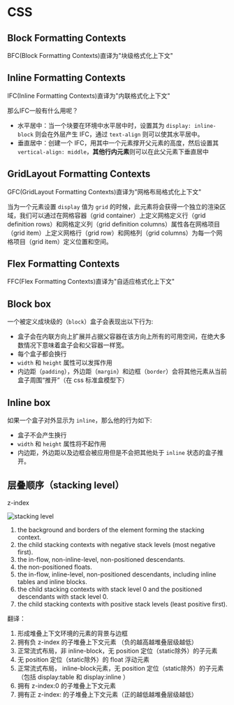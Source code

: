 # CSS

## Block Formatting Contexts

BFC(Block Formatting Contexts)直译为"块级格式化上下文"

## Inline Formatting Contexts

IFC(Inline Formatting Contexts)直译为"内联格式化上下文"

那么IFC一般有什么用呢？

+ 水平居中：当一个块要在环境中水平居中时，设置其为 `display: inline-block` 则会在外层产生 IFC，通过 `text-align` 则可以使其水平居中。
+ 垂直居中：创建一个 IFC，用其中一个元素撑开父元素的高度，然后设置其 `vertical-align: middle`，**其他行内元素**则可以在此父元素下垂直居中

## GridLayout Formatting Contexts

GFC(GridLayout Formatting Contexts)直译为"网格布局格式化上下文"

当为一个元素设置 `display` 值为 `grid` 的时候，此元素将会获得一个独立的渲染区域，我们可以通过在网格容器（grid container）上定义网格定义行（grid definition rows）和网格定义列（grid definition columns）属性各在网格项目（grid item）上定义网格行（grid row）和网格列（grid columns）为每一个网格项目（grid item）定义位置和空间。

## Flex Formatting Contexts

FFC(Flex Formatting Contexts)直译为"自适应格式化上下文"

## Block box

一个被定义成块级的（`block`）盒子会表现出以下行为:

+ 盒子会在内联方向上扩展并占据父容器在该方向上所有的可用空间，在绝大多数情况下意味着盒子会和父容器一样宽。
+ 每个盒子都会换行
+ `width` 和 `height` 属性可以发挥作用
+ 内边距（`padding`），外边距（`margin`）和边框（`border`）会将其他元素从当前盒子周围“推开”（在 css 标准盒模型下）  

## Inline box

如果一个盒子对外显示为 `inline`，那么他的行为如下:

+ 盒子不会产生换行
+ `width` 和 `height` 属性将不起作用
+ 内边距，外边距以及边框会被应用但是不会把其他处于 `inline` 状态的盒子推开。

## 层叠顺序（stacking level）

z-index

![stacking level](https://images2015.cnblogs.com/blog/608782/201609/608782-20160923104742809-2054066790.png)

1. the background and borders of the element forming the stacking context.
2. the child stacking contexts with negative stack levels (most negative first).
3. the in-flow, non-inline-level, non-positioned descendants.
4. the non-positioned floats.
5. the in-flow, inline-level, non-positioned descendants, including inline tables and inline blocks.
6. the child stacking contexts with stack level 0 and the positioned descendants with stack level 0.
7. the child stacking contexts with positive stack levels (least positive first).

翻译：

1. 形成堆叠上下文环境的元素的背景与边框
2. 拥有负 z-index 的子堆叠上下文元素 （负的越高越堆叠层级越低）
3. 正常流式布局，非 inline-block，无 position 定位（static除外）的子元素
4. 无 position 定位（static除外）的 float 浮动元素
5. 正常流式布局， inline-block元素，无 position 定位（static除外）的子元素（包括 display:table 和 display:inline ）
6. 拥有 z-index:0 的子堆叠上下文元素
7. 拥有正 z-index: 的子堆叠上下文元素（正的越低越堆叠层级越低）
